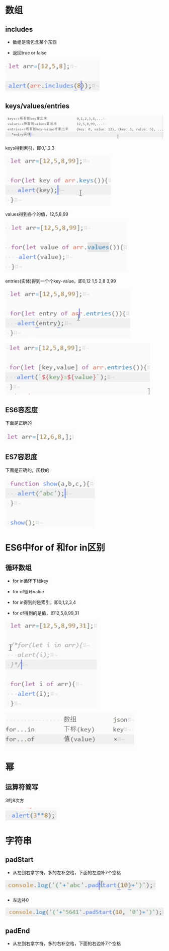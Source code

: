 # 数组

## includes

- 数组是否包含某个东西

- 返回true or false

![image-20201214131809479](images/image-20201214131809479.png)

## keys/values/entries

![image-20201214132636015](images/image-20201214132636015.png)

keys得到索引，即0,1,2,3

![image-20201214132747629](images/image-20201214132747629.png)

values得到各个的值，12,5,8,99

![image-20201214133045854](images/image-20201214133045854.png)

entries(实体)得到一个个key-value，即0,12   1,5   2,8    3,99

![image-20201214133129662](images/image-20201214133129662.png)

![image-20201214133243055](images/image-20201214133243055.png)

## ES6容忍度

下面是正确的

![image-20201214134221860](images/image-20201214134221860.png)

## ES7容忍度

下面是正确的，函数的

![image-20201214134359364](images/image-20201214134359364.png)



# ES6中for of 和for in区别

## 循环数组

- for in循环下标key
- for of循环value

- for in得到的是索引，即0,1,2,3,4

- for of得到的是值，即12,5,8,99,31

![image-20201214132107777](images/image-20201214132107777.png)

![image-20201214132510632](images/image-20201214132510632.png)



# 幂

## 运算符简写

3的8次方

![image-20201214133709020](images/image-20201214133709020.png)



# 字符串

## padStart

- 从左到右拿字符，多的左补空格，下面的左边补7个空格

![image-20201214133950021](images/image-20201214133950021.png)

- 左边补0

![image-20201214134059158](images/image-20201214134059158.png)

## padEnd

- 从左到右拿字符，多的右补空格，下面的右边补7个空格